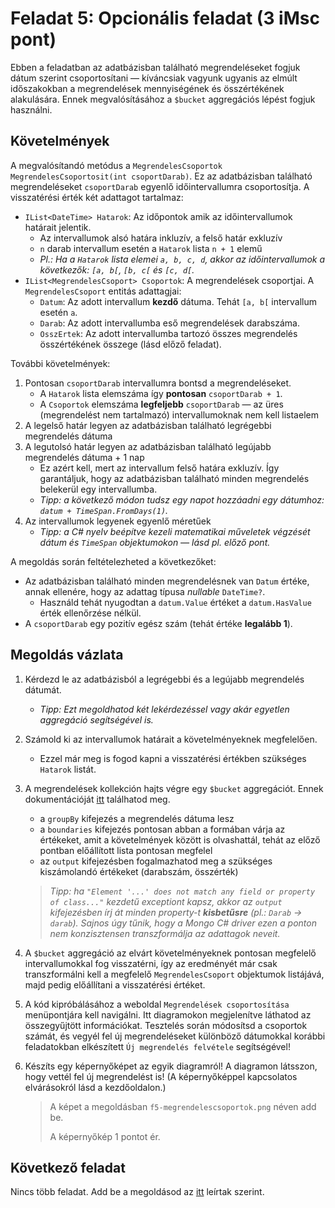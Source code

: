 # Feladat 5: Opcionális feladat (3 iMsc pont)

Ebben a feladatban az adatbázisban található megrendeléseket fogjuk dátum szerint csoportosítani — kíváncsiak vagyunk ugyanis az elmúlt időszakokban a megrendelések mennyiségének és összértékének alakulására. Ennek megvalósításához a `$bucket` aggregációs lépést fogjuk használni.

## Követelmények

A megvalósítandó metódus a `MegrendelesCsoportok MegrendelesCsoportosit(int csoportDarab)`. Ez az adatbázisban található megrendeléseket `csoportDarab` egyenlő időintervallumra csoportosítja. A visszatérési érték két adattagot tartalmaz:

* `IList<DateTime> Hatarok`: Az időpontok amik az időintervallumok határait jelentik.
  * Az intervallumok alsó határa inkluzív, a felső határ exkluzív
  * `n` darab intervallum esetén a `Hatarok` lista `n + 1` elemű
  * _Pl.: Ha a `Hatarok` lista elemei `a, b, c, d`, akkor az időintervallumok a következők: `[a, b[`, `[b, c[` és `[c, d[`._
* `IList<MegrendelesCsoport> Csoportok`: A megrendelések csoportjai. A `MegrendelesCsoport` entitás adattagjai:
  * `Datum`: Az adott intervallum **kezdő** dátuma. Tehát `[a, b[` intervallum esetén `a`.
  * `Darab`: Az adott intervallumba eső megrendelések darabszáma.
  * `OsszErtek`: Az adott intervallumba tartozó összes megrendelés összértékének összege (lásd előző feladat).

További követelmények:

1. Pontosan `csoportDarab` intervallumra bontsd a megrendeléseket.
   * A `Hatarok` lista elemszáma így **pontosan** `csoportDarab + 1`.
   * A `Csoportok` elemszáma **legfeljebb** `csoportDarab` — az üres (megrendelést nem tartalmazó) intervallumoknak nem kell listaelem
1. A legelső határ legyen az adatbázisban található legrégebbi megrendelés dátuma
1. A legutolsó határ legyen az adatbázisban található legújabb megrendelés dátuma + 1 nap
   * Ez azért kell, mert az intervallum felső határa exkluzív. Így garantáljuk, hogy az adatbázisban található minden megrendelés belekerül egy intervallumba.
   * _Tipp: a következő módon tudsz egy napot hozzáadni egy dátumhoz: `datum + TimeSpan.FromDays(1)`._
1. Az intervallumok legyenek egyenlő méretűek
   * _Tipp: a C# nyelv beépítve kezeli matematikai műveletek végzését dátum és `TimeSpan` objektumokon — lásd pl. előző pont._

A megoldás során feltételezheted a következőket:

* Az adatbázisban található minden megrendelésnek van `Datum` értéke, annak ellenére, hogy az adattag típusa _nullable_ `DateTime?`.
  * Használd tehát nyugodtan a `datum.Value` értéket a `datum.HasValue` érték ellenőrzése nélkül.
* A `csoportDarab` egy pozitív egész szám (tehát értéke **legalább 1**).

## Megoldás vázlata

1. Kérdezd le az adatbázisból a legrégebbi és a legújabb megrendelés dátumát.
   * _Tipp: Ezt megoldhatod két lekérdezéssel vagy akár egyetlen aggregáció segítségével is._

1. Számold ki az intervallumok határait a követelményeknek megfelelően.
   * Ezzel már meg is fogod kapni a visszatérési értékben szükséges `Hatarok` listát.

1. A megrendelések kollekción hajts végre egy `$bucket` aggregációt. Ennek dokumentációját [itt](https://docs.mongodb.com/manual/reference/operator/aggregation/bucket/) találhatod meg.
   * a `groupBy` kifejezés a megrendelés dátuma lesz
   * a `boundaries` kifejezés pontosan abban a formában várja az értékeket, amit a követelmények között is olvashattál, tehát az előző pontban előállított lista pontosan megfelel
   * az `output` kifejezésben fogalmazhatod meg a szükséges kiszámolandó értékeket (darabszám, összérték)

   > _Tipp: ha `"Element '...' does not match any field or property of class..."` kezdetű exceptiont kapsz, akkor az `output` kifejezésben írj át minden property-t **kisbetűsre** (pl.: `Darab` -> `darab`). Sajnos úgy tűnik, hogy a Mongo C# driver ezen a ponton nem konzisztensen transzformálja az adattagok neveit._

1. A `$bucket` aggregáció az elvárt követelményeknek pontosan megfelelő intervallumokkal fog visszatérni, így az eredményét már csak transzformálni kell a megfelelő `MegrendelesCsoport` objektumok listájává, majd pedig előállítani a visszatérési értéket.

1. A kód kipróbálásához a weboldal `Megrendelések csoportosítása` menüpontjára kell navigálni. Itt diagramokon megjelenítve láthatod az összegyűjtött információkat. Tesztelés során módosítsd a csoportok számát, és vegyél fel új megrendeléseket különböző dátumokkal korábbi feladatokban elkészített `Új megrendelés felvétele` segítségével!

1. Készíts egy képernyőképet az egyik diagramról! A diagramon látsszon, hogy vettél fel új megrendelést is! (A képernyőképpel kapcsolatos elvárásokról lásd a kezdőoldalon.)

   > A képet a megoldásban `f5-megrendelescsoportok.png` néven add be.
   >
   > A képernyőkép 1 pontot ér.

## Következő feladat

Nincs több feladat. Add be a megoldásod az [itt](README.md) leírtak szerint.